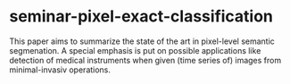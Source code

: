 # seminar-pixel-exact-classification

This paper aims to summarize the state of the art in pixel-level semantic
segmenation. A special emphasis is put on possible applications like detection
of medical instruments when given (time series of) images from minimal-invasiv
operations.
